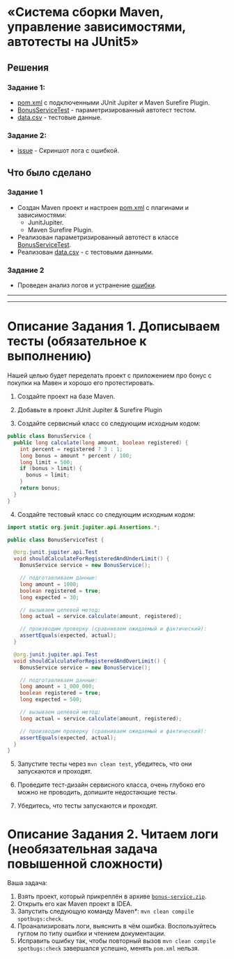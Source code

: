 # «Система сборки Maven, управление зависимостями, автотесты на JUnit5»

## Решения
### Задание 1:
* <a href="https://github.com/Nephedov/5.1.Java/blob/main/pom.xml">pom.xml</a> с подключенными JUnit Jupiter и Maven Surefire Plugin.
* <a href="https://github.com/Nephedov/5.1.Java/blob/main/src/test/java/ru/netology/bonus/BonusServiceTest.java">BonusServiceTest</a> - параметризированный автотест тестом.
* <a href="https://github.com/Nephedov/5.1.Java/blob/main/src/test/resources/data.csv">data.csv</a> - тестовые данные.
### Задание 2:
* <a href="https://github.com/Nephedov/5.2.Java/issues/1">issue</a> - Скриншот лога с ошибкой.

## Что было сделано
### Задание 1
* Создан Maven проект и настроен <a href="https://github.com/Nephedov/5.1.Java/blob/main/pom.xml">pom.xml</a> c плагинами и зависимостями:
  * JunitJupiter.
  * Maven Surefire Plugin.
* Реализован параметризированный автотест в классе <a href="https://github.com/Nephedov/5.1.Java/blob/main/src/test/java/ru/netology/bonus/BonusServiceTest.java">BonusServiceTest</a>.
* Реализован <a href="https://github.com/Nephedov/5.1.Java/blob/main/src/test/resources/data.csv">data.csv</a> - с тестовыми данными.

### Задание 2
* Проведен анализ логов и устранение <a href="https://github.com/Nephedov/5.2.Java/issues/1">ошибки</a>.

---
---


# Описание Задания 1. Дописываем тесты (обязательное к выполнению)
Нашей целью будет переделать проект с приложением про бонус с покупки на Мавен и хорошо его протестировать.

1. Создайте проект на базе Maven.

2. Добавьте в проект JUnit Jupiter & Surefire Plugin

3. Создайте сервисный класс со следующим исходным кодом:
```java
public class BonusService {
  public long calculate(long amount, boolean registered) {
    int percent = registered ? 3 : 1;
    long bonus = amount * percent / 100;
    long limit = 500;
    if (bonus > limit) {
      bonus = limit;
    }
    return bonus;
  }
}
```

4. Создайте тестовый класс со следующим исходным кодом:
```java
import static org.junit.jupiter.api.Assertions.*;

public class BonusServiceTest {

  @org.junit.jupiter.api.Test
  void shouldCalculateForRegisteredAndUnderLimit() {
    BonusService service = new BonusService();

    // подготавливаем данные:
    long amount = 1000;
    boolean registered = true;
    long expected = 30;

    // вызываем целевой метод:
    long actual = service.calculate(amount, registered);

    // производим проверку (сравниваем ожидаемый и фактический):
    assertEquals(expected, actual);
  }

  @org.junit.jupiter.api.Test
  void shouldCalculateForRegisteredAndOverLimit() {
    BonusService service = new BonusService();

    // подготавливаем данные:
    long amount = 1_000_000;
    boolean registered = true;
    long expected = 500;

    // вызываем целевой метод:
    long actual = service.calculate(amount, registered);

    // производим проверку (сравниваем ожидаемый и фактический):
    assertEquals(expected, actual);
  }
}
```

5. Запустите тесты через `mvn clean test`, убедитесь, что они запускаются и проходят.

6. Проведите тест-дизайн сервисного класса, очень глубоко его можно не проводить, допишите недостающие тесты.

7. Убедитесь, что тесты запускаются и проходят.

# Описание Задания 2. Читаем логи (необязательная задача повышенной сложности)

Ваша задача:
1. Взять проект, который прикреплён в архиве [`bonus-service.zip`](https://github.com/netology-code/javaqa2-homeworks/blob/main/files/bonus-service.zip?raw=true).
1. Открыть его как Maven проект в IDEA.
1. Запустить следующую команду Maven*: `mvn clean compile spotbugs:check`.
1. Проанализировать логи, выяснить в чём ошибка. Воспользуйтесь гуглом по типу ошибки и чтением документации.
1. Исправить ошибку так, чтобы повторный вызов `mvn clean compile spotbugs:check` завершался успешно, менять `pom.xml` нельзя.
